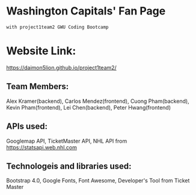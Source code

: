 # Washington Capitals' Fan Page

    with project1team2 GWU Coding Bootcamp

# Website Link:

https://daimon5lion.github.io/project1team2/

## Team Members:

Alex Kramer(backend), Carlos Mendez(frontend), Cuong Pham(backend), Kevin Pham(frontend), Lei Chen(backend), Peter Hwang(frontend)

## APIs used:

Googlemap API, TicketMaster API, NHL API from https://statsapi.web.nhl.com

## Technologeis and libraries used:

Bootstrap 4.0, Google Fonts, Font Awesome, Developer's Tool from Ticket Master
